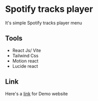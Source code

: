 # Spotify tracks player

It's simple Spotify tracks player menu
## Tools

- React Js/ Vite
- Tailwind Css
- Motion react
- Lucide react

## Link

Here's a [link](https://spotify-tracks-player.vercel.app/) for Demo website
